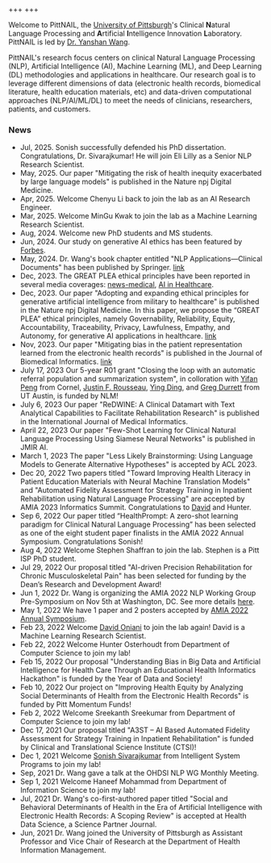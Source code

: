 +++
+++

<!-- NAIL {{{ -->

Welcome to PittNAIL, the [University of Pittsburgh][pitt]'s Clinical **N**atural Language Processing
and **A**rtificial **I**ntelligence Innovation **L**aboratory. PittNAIL is led by
[Dr. Yanshan Wang][drwang].

<!-- }}} -->

<!-- Intro {{{ -->

PittNAIL's research focus centers on clinical Natural Language Processing (NLP), Artificial
Intelligence (AI), Machine Learning (ML), and Deep Learning (DL) methodologies and applications in
healthcare. Our research goal is to leverage different dimensions of data (electronic health
records, biomedical literature, health education materials, etc) and data-driven computational
approaches (NLP/AI/ML/DL) to meet the needs of clinicians, researchers, patients, and customers.

<!-- }}} -->

<!-- News {{{ -->

### News

- Jul, 2025. Sonish successfully defended his PhD dissertation. Congratulations, Dr. Sivarajkumar! He will join Eli Lilly as a Senior NLP Research Scientist.
- May, 2025. Our paper "Mitigating the risk of health inequity exacerbated by large language models" is published in the Nature npj Digital Medicine.
- Apr, 2025. Welcome Chenyu Li back to join the lab as an AI Research Engineer.
- Mar, 2025. Welcome MinGu Kwak to join the lab as a Machine Learning Research Scientist.
- Aug, 2024. Welcome new PhD students and MS students.
- Jun, 2024. Our study on generative AI ethics has been featured by [Forbes][forbes_news].
- May, 2024. Dr. Wang's book chapter entitled "NLP Applications—Clinical Documents" has been published by Springer. [link][book]
- Dec, 2023. The GREAT PLEA ethical principles have been reported in several media coverages: [news-medical][great1], [AI in Healthcare][great2].
- Dec, 2023. Our paper "Adopting and expanding ethical principles for generative artificial intelligence from military to healthcare" is published in the Nature npj Digital Medicine. In this paper, we propose the “GREAT PLEA” ethical principles, namely Governability, Reliability, Equity, Accountability, Traceability, Privacy, Lawfulness, Empathy, and Autonomy, for generative AI applications in healthcare. [link][great]
- Nov, 2023. Our paper "Mitigating bias in the patient representation learned from the electronic health records" is published in the Journal of Biomedical Informatics. [link][fpm]
- July 17, 2023 Our 5-year R01 grant "Closing the loop with an automatic referral population and summarization system", in colloration with [Yifan Peng][yifan] from Cornel, [Justin F. Rousseau][justin], [Ying Ding][ying], and [Greg Durrett][greg] from UT Austin, is funded by NLM! 
- July 6, 2023 Our paper "ReDWINE: A Clinical Datamart with Text Analytical Capabilities to Facilitate Rehabilitation Research" is published in the International Journal of Medical Informatics.
- April 22, 2023 Our paper "Few-Shot Learning for Clinical Natural Language Processing Using Siamese Neural Networks" is published in JMIR AI.
- March 1, 2023 The paper "Less Likely Brainstorming: Using Language Models to Generate Alternative Hypotheses" is accepted by ACL 2023.
- Dec 20, 2022 Two papers titled "Toward Improving Health Literacy in Patient Education Materials with Neural Machine Translation Models" and "Automated Fidelity Assessment for Strategy Training in Inpatient Rehabilitation using Natural Language Processing" are accepted by AMIA 2023 Informatics Summit. Congratulations to [David][david] and Hunter.
- Sep 6, 2022 Our paper titled “HealthPrompt: A zero-shot learning paradigm for Clinical Natural Language Processing” has been selected as one of the eight student paper finalists in the AMIA 2022 Annual Symposium. Congratulations Sonish!
- Aug 4, 2022 Welcome Stephen Shaffran to join the lab. Stephen is a Pitt ISP PhD student.
- Jul 29, 2022 Our proposal titled "AI-driven Precision Rehabilitation for Chronic Musculoskeletal Pain" has been selected for funding by the Dean’s Research and Development Award!
- Jun 1, 2022 Dr. Wang is organizing the AMIA 2022 NLP Working Group Pre-Symposium on Nov 5th at Washington, DC. See more details [here][amia22nlp].
- May 1, 2022 We have 1 paper and 2 posters accepted by [AMIA 2022 Annual Symposium][amia2022].
- Feb 23, 2022 Welcome [David Oniani][david] to join the lab again! David is a Machine Learning Research Scientist.
- Feb 22, 2022 Welcome Hunter Osterhoudt from Department of Computer Science to join my lab!
- Feb 15, 2022 Our proposal "Understanding Bias in Big Data and Artificial Intelligence for Health Care Through an Educational Health Informatics Hackathon" is funded by the Year of Data and Society!
- Feb 10, 2022 Our project on "Improving Health Equity by Analyzing Social Determinants of Health from the Electronic Health Records" is funded by Pitt Momentum Funds!
- Feb 2, 2022 Welcome Sreekanth Sreekumar from Department of Computer Science to join my lab!
- Dec 17, 2021 Our proposal titled "A3ST – AI Based Automated Fidelity Assessment for Strategy Training in Inpatient Rehabilitation" is funded by Clinical and Translational Science Institute (CTSI)!
- Dec 1, 2021 Welcome [Sonish Sivarajkumar][sonish] from Intelligent System Programs to join my lab!
- Sep, 2021 Dr. Wang gave a talk at the OHDSI NLP WG Monthly Meeting.
- Sep 1, 2021 Welcome Haneef Mohammad from Department of Information Science to join my lab!
- Jul, 2021 Dr. Wang's co-first-authored paper titled "Social and Behavioral Determinants of Health in the Era of Artificial Intelligence with Electronic Health Records: A Scoping Review" is accepted at Health Data Science, a Science Partner Journal.
- Jun, 2021 Dr. Wang joined the University of Pittsburgh as Assistant Professor and Vice Chair of Research at the Department of Health Information Management.

<!-- }}} -->

<!-- Links {{{ -->

[drwang]: https://sites.pitt.edu/~yaw89/
[david]: https://oniani.ai
[pitt]: https://www.pitt.edu/
[david]: https://oniani.ai/
[sonish]: https://sonishsivarajkumar.github.io/homepage/
[amia2022]: https://amia.org/education-events/annual-symposium
[amia22nlp]: https://pittnail.github.io/AMIANLP2022/
[yifan]: https://pengyifan.com/
[justin]: https://dellmed.utexas.edu/directory/justin-rousseau
[ying]: https://yingding.ischool.utexas.edu/
[greg]: https://www.cs.utexas.edu/~gdurrett/
[fpm]: https://doi.org/10.1016/j.jbi.2023.104544
[great]: https://www.nature.com/articles/s41746-023-00965-x
[great1]: https://www.news-medical.net/news/20231205/GREAT-PLEA-system-proposed-for-responsible-use-of-generative-AI-in-healthcare.aspx
[great2]: https://aiin.healthcare/topics/artificial-intelligence/ethical-healthcare-ai-8-mnemonic-elements
[forbes_news]: https://www.forbes.com/sites/forbesbooksauthors/2024/06/25/6-strategies-to-improve-trust-in-generative-ai-in-healthcare/
[book]: https://link.springer.com/chapter/10.1007/978-3-031-55865-8_12

<!-- }}} -->
